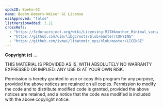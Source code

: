 ```yaml
---
spdxID: Boehm-GC
name: Boehm-Demers-Weiser GC License
osiApproved: "false"
listVersionAdded: 3.21
crossRefs: 
  - "https://fedoraproject.org/wiki/Licensing:MIT#Another_Minimal_variant_(found_in_libatomic_ops)"
  - "https://github.com/uim/libgcroots/blob/master/COPYING"
  - "https://github.com/ivmai/libatomic_ops/blob/master/LICENSE"
---
```


**Copyright (c) ...**

THIS MATERIAL IS PROVIDED AS IS, WITH ABSOLUTELY NO WARRANTY EXPRESSED OR IMPLIED. ANY USE IS AT YOUR OWN RISK.

Permission is hereby granted to use or copy this program for any purpose, provided the above notices are retained on all copies. Permission to modify the code and to distribute modified code is granted, provided the above notices are retained, and a notice that the code was modified is included with the above copyright notice.
